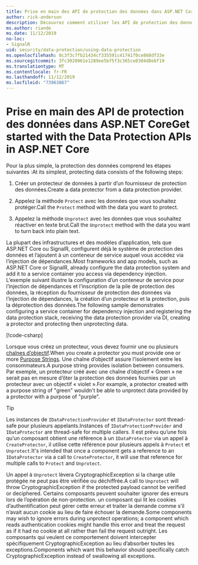 ```yaml
---
title: Prise en main des API de protection des données dans ASP.NET Core
author: rick-anderson
description: Découvrez comment utiliser les API de protection des données ASP.NET Core pour protéger et ôter la protection des données dans une application.
ms.author: riande
ms.date: 11/12/2019
no-loc:
- SignalR
uid: security/data-protection/using-data-protection
ms.openlocfilehash: 8c3f3c7fb21434cf335591c41741f0ce868df33e
ms.sourcegitcommit: 3fc3020961e1289ee5bf5f3c365ce8304d8ebf19
ms.translationtype: MT
ms.contentlocale: fr-FR
ms.lasthandoff: 11/12/2019
ms.locfileid: "73963867"
---
```

# <a name="get-started-with-the-data-protection-apis-in-aspnet-core"></a><span data-ttu-id="83e4e-103">Prise en main des API de protection des données dans ASP.NET Core</span><span class="sxs-lookup"><span data-stu-id="83e4e-103">Get started with the Data Protection APIs in ASP.NET Core</span></span>

<a name="security-data-protection-getting-started"></a>

<span data-ttu-id="83e4e-104">Pour la plus simple, la protection des données comprend les étapes suivantes :</span><span class="sxs-lookup"><span data-stu-id="83e4e-104">At its simplest, protecting data consists of the following steps:</span></span>

1. <span data-ttu-id="83e4e-105">Créer un protecteur de données à partir d’un fournisseur de protection des données.</span><span class="sxs-lookup"><span data-stu-id="83e4e-105">Create a data protector from a data protection provider.</span></span>

2. <span data-ttu-id="83e4e-106">Appelez la méthode `Protect` avec les données que vous souhaitez protéger.</span><span class="sxs-lookup"><span data-stu-id="83e4e-106">Call the `Protect` method with the data you want to protect.</span></span>

3. <span data-ttu-id="83e4e-107">Appelez la méthode `Unprotect` avec les données que vous souhaitez réactiver en texte brut.</span><span class="sxs-lookup"><span data-stu-id="83e4e-107">Call the `Unprotect` method with the data you want to turn back into plain text.</span></span>

<span data-ttu-id="83e4e-108">La plupart des infrastructures et des modèles d’application, tels que ASP.NET Core ou SignalR, configurent déjà le système de protection des données et l’ajoutent à un conteneur de service auquel vous accédez via l’injection de dépendances.</span><span class="sxs-lookup"><span data-stu-id="83e4e-108">Most frameworks and app models, such as ASP.NET Core or SignalR, already configure the data protection system and add it to a service container you access via dependency injection.</span></span> <span data-ttu-id="83e4e-109">L’exemple suivant illustre la configuration d’un conteneur de service pour l’injection de dépendances et l’inscription de la pile de protection des données, la réception du fournisseur de protection des données via l’injection de dépendances, la création d’un protecteur et la protection, puis la déprotection des données.</span><span class="sxs-lookup"><span data-stu-id="83e4e-109">The following sample demonstrates configuring a service container for dependency injection and registering the data protection stack, receiving the data protection provider via DI, creating a protector and protecting then unprotecting data.</span></span>

[!code-csharp[](../../security/data-protection/using-data-protection/samples/protectunprotect.cs?highlight=26,34,35,36,37,38,39,40)]

<span data-ttu-id="83e4e-110">Lorsque vous créez un protecteur, vous devez fournir une ou plusieurs [chaînes d’objectif](xref:security/data-protection/consumer-apis/purpose-strings).</span><span class="sxs-lookup"><span data-stu-id="83e4e-110">When you create a protector you must provide one or more [Purpose Strings](xref:security/data-protection/consumer-apis/purpose-strings).</span></span> <span data-ttu-id="83e4e-111">Une chaîne d’objectif assure l’isolement entre les consommateurs.</span><span class="sxs-lookup"><span data-stu-id="83e4e-111">A purpose string provides isolation between consumers.</span></span> <span data-ttu-id="83e4e-112">Par exemple, un protecteur créé avec une chaîne d’objectif « Green » ne serait pas en mesure d’ôter la protection des données fournies par un protecteur avec un objectif « violet ».</span><span class="sxs-lookup"><span data-stu-id="83e4e-112">For example, a protector created with a purpose string of "green" wouldn't be able to unprotect data provided by a protector with a purpose of "purple".</span></span>

>[!TIP]
> <span data-ttu-id="83e4e-113">Les instances de `IDataProtectionProvider` et `IDataProtector` sont thread-safe pour plusieurs appelants.</span><span class="sxs-lookup"><span data-stu-id="83e4e-113">Instances of `IDataProtectionProvider` and `IDataProtector` are thread-safe for multiple callers.</span></span> <span data-ttu-id="83e4e-114">Il est prévu qu’une fois qu’un composant obtient une référence à un `IDataProtector` via un appel à `CreateProtector`, il utilise cette référence pour plusieurs appels à `Protect` et `Unprotect`.</span><span class="sxs-lookup"><span data-stu-id="83e4e-114">It's intended that once a component gets a reference to an `IDataProtector` via a call to `CreateProtector`, it will use that reference for multiple calls to `Protect` and `Unprotect`.</span></span>
>
><span data-ttu-id="83e4e-115">Un appel à `Unprotect` lèvera CryptographicException si la charge utile protégée ne peut pas être vérifiée ou déchiffrée.</span><span class="sxs-lookup"><span data-stu-id="83e4e-115">A call to `Unprotect` will throw CryptographicException if the protected payload cannot be verified or deciphered.</span></span> <span data-ttu-id="83e4e-116">Certains composants peuvent souhaiter ignorer des erreurs lors de l’opération de non-protection. un composant qui lit les cookies d’authentification peut gérer cette erreur et traiter la demande comme s’il n’avait aucun cookie au lieu de faire échouer la demande.</span><span class="sxs-lookup"><span data-stu-id="83e4e-116">Some components may wish to ignore errors during unprotect operations; a component which reads authentication cookies might handle this error and treat the request as if it had no cookie at all rather than fail the request outright.</span></span> <span data-ttu-id="83e4e-117">Les composants qui veulent ce comportement doivent intercepter spécifiquement CryptographicException au lieu d’absorber toutes les exceptions.</span><span class="sxs-lookup"><span data-stu-id="83e4e-117">Components which want this behavior should specifically catch CryptographicException instead of swallowing all exceptions.</span></span>
